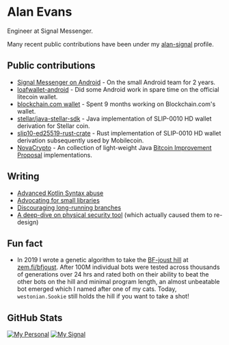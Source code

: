 # Alan Evans

Engineer at Signal Messenger.

Many recent public contributions have been under my [alan-signal][alan-signal] profile.

## Public contributions

- [Signal Messenger on Android](https://github.com/signalapp/Signal-Android) - On the small Android team for 2 years.
- [loafwallet-android](https://github.com/litecoin-foundation/loafwallet-android) - Did some Android work in spare time on the official litecoin wallet.
- [blockchain.com wallet](https://github.com/blockchain/My-Wallet-V3-Android) - Spent 9 months working on Blockchain.com's wallet.
- [stellar/java-stellar-sdk](https://github.com/stellar/java-stellar-sdk) - Java implementation of SLIP-0010 HD wallet derivation for Stellar coin.
- [slip10-ed25519-rust-crate](https://gitlab.com/westonian/slip10-ed25519-rust-crate) - Rust implementation of SLIP-0010 HD wallet derivation subsequently used by Mobilecoin.
- [NovaCrypto](https://github.com/NovaCrypto) - An collection of light-weight Java [Bitcoin Improvement Proposal][bips] implementations.

## Writing

- [Advanced Kotlin Syntax abuse][kt_sntax_abuse]
- [Advocating for small libraries][microlibraries]
- [Discouraging long-running branches][branch-management]
- [A deep-dive on physical security tool][revealer-cc-deep-dive] (which actually caused them to re-design)

[alan-signal]: https://github.com/alan-signal
[bips]: https://github.com/bitcoin/bips
[kt_sntax_abuse]: https://medium.com/@_west_on/advanced-kotlin-syntax-abuse-b9f5e46230e4
[microlibraries]: https://medium.com/@_west_on/the-software-microlibrary-52435214c4cf 
[branch-management]: https://medium.com/@_west_on/long-running-branches-8925a13001ef
[revealer-cc-deep-dive]: https://medium.com/@_west_on/revealer-cc-deepdive-and-warning-77892b3a24a1

## Fun fact

- In 2019 I wrote a genetic algorithm to take the [BF-joust hill](https://esolangs.org/wiki/BF_Joust) at [zem.fi/bfjoust](http://zem.fi/bfjoust/scores/). After 100M individual bots were tested across thousands of generations over 24 hrs and rated both on their ability to beat the other bots on the hill and minimal program length, an almost unbeatable bot emerged which I named after one of my cats. Today, `westonian.Sookie` still holds the hill if you want to take a shot!

## GitHub Stats

[![My Personal](https://github-readme-stats.vercel.app/api?username=westonal&count_private=true&show_icons=true&include_all_commits=true&custom_title=Personal)](https://github.com/anuraghazra/github-readme-stats)
[![My Signal](https://github-readme-stats.vercel.app/api?username=alan-signal&count_private=true&show_icons=true&include_all_commits=true&custom_title=At%20Signal)](https://github.com/anuraghazra/github-readme-stats)

<!--
**westonal/westonal** is a ✨ _special_ ✨ repository because its `README.md` (this file) appears on your GitHub profile.

Here are some ideas to get you started:

- 🔭 I’m currently working on ...
- 🌱 I’m currently learning ...
- 👯 I’m looking to collaborate on ...
- 🤔 I’m looking for help with ...
- 💬 Ask me about ...
- 📫 How to reach me: ...
- 😄 Pronouns: ...
- ⚡ Fun fact: ...
-->
